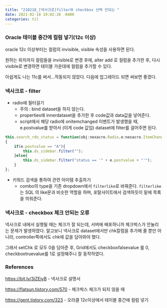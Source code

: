 ```yaml
---
title: "210218_[넥사크로]filter와 checkbox 선택 안되는 "
date: 2021-02-18 19:02:28 -0400
categories: til
---
```



### Oracle 테이블 중간에 컬럼 넣기(12c 이상)

oracle 12c 이상부터는 컬럼의 invisible, visible 속성을 사용하면 된다.

원하는 위치까지 컬럼들을 invisible로 변경 후에, alter add 로 컬럼을 추가한 후, 다시 visible로 변경하면 테이블 가운데에 컬럼을 추가할 수 있다.

아쉽게도 나는 11c를 써서...작동되지 않았다. 다음에 업그레이드 되면 써보면 좋겠다.



### 넥사크로 - filter

- radio에 필터걸기
  - 주의 : bind dataset을 하지 않는다.
  - properties에 innerdataset을 추가한 후 code값과 data값을 넣어준다.
  - script에서 해당 radio에 onitemchanged 이벤트가 발생했을 때, e.postvalue를 받아서 (이게 code 값임) dataset에 filter를 걸어주면 된다.

```javascript
this.search_rdo_status = function(obj:nexacro.Radio,e:nexacro.ItemChangeEventInfo)
{
	if(e.postvalue == "A"){
		this.ds_sidebar.filter("");
	}else{
		this.ds_sidebar.filter("status == '" + e.postvalue + "'");
	}
};
```

- 키워드 검색을 통하여 관련 아이템 추출하기
  - combo의 type을 기존 dropdown에서 `filterlike`로 바꿔준다. `filterlike` 는 SQL 의 like문과 비슷한 역할을 하며, 포탈사이트에서 검색하듯이 밑에 목록을 띄워준다.



### 넥사크로 - checkbox 체크 안되는 오류

넥사크로 내에서 실행될 때는 체크가 잘 되는데, 서버에 배포하니까 체크박스가 안눌리는 문제가 발생하였다. 알고보니 넥사크로 dataset에서만 chk칼럼을 추가해 줄 뿐만 아니라, controller쪽에서도 chk에 값을 담아와야 했다. 

그래서 setChk 로 모두 0을 담아준 후, Grid에서도 checkboxfalsevalue 를 0, checkboxtruevalue를 1로 설정해주니 잘 동작하였다. 



### References

https://bit.ly/3jZEjyB - 넥사크로 설명서

https://flatsun.tistory.com/570 - 체크박스 체크가 되지 않을 때

https://gent.tistory.com/323 - 오라클 12c이상에서 테이블 중간에 컬럼 넣기
